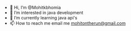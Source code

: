 - 👋 Hi, I’m @Mohitkbhomia
- 👀 I’m interested in java development
- 🌱 I’m currently learning java api's
- 📫 How to reach me email me mohitontherun@gmail.com

<!---

--->
